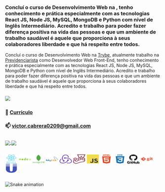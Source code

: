 ### Concluí o curso de Desenvolvimento Web na , tenho conhecimento e prática especialmente com as tecnologias React JS, Node JS, MySQL, MongoDB e Python com nível de Inglês Intermediário. Acredito e trabalho para poder fazer diferença positiva na vida das pessoas e que um ambiente de trabalho saudável é aquele que proporciona à seus colaboradores liberdade e que há respeito entre todos.


Concluí o curso de Desenvolvimento Web na [Trybe](https://www.linkedin.com/school/betrybe/), atualmente trabalho na [Previdenciarista](https://www.linkedin.com/company/previdenciarista) como Desenvolvedor Web Front-End, tenho conhecimento e prática especialmente com as tecnologias React JS, Node JS, MySQL, MongoDB e Python com nível de Inglês Intermediário. Acredito e trabalho para poder fazer diferença positiva na vida das pessoas e que um ambiente de trabalho saudável é aquele que proporciona à seus colaboradores liberdade e que há respeito entre todos.


### <a href="https://www.linkedin.com/in/victorclc/"><img src="https://img.shields.io/badge/LinkedIn-0077B5?style=for-the-badge&logo=linkedin&logoColor=white"></a>
### 📄 [Currículo](https://drive.google.com/drive/folders/1tGnrVpb6ZmP9utts31cp2CX3DQNo_XTc)
### 📫 [victor.cabrera0209@gmail.com](mailto:victor.cabrera0209@gmail.com)

##

<div>
  <a href="https://github.com/victorcl68">
    <img align="center" src="https://github-readme-stats.vercel.app/api?username=victorcl68&show_icons=true&theme=dark&include_all_commits=true&count_private=true"/>
  </a>
  <a>
   <img align="center" src="https://github-readme-stats.vercel.app/api/top-langs/?username=victorcl68&layout=compact&langs_count=7&theme=dark"/>
  </a>
</div>

##

<div style="display: inline_block">
   <img align="center" alt="Victor-React" height="30" width="40" src="https://raw.githubusercontent.com/devicons/devicon/master/icons/react/react-original-wordmark.svg">
  <img align="center" alt="Victor-NodeJS" height="30" width="40" src="https://raw.githubusercontent.com/devicons/devicon/master/icons/nodejs/nodejs-plain-wordmark.svg">
  <img align="center" alt="Victor-MongoDB" height="30" width="40" src="https://raw.githubusercontent.com/devicons/devicon/master/icons/mongodb/mongodb-plain-wordmark.svg">
  <img align="center" alt="Victor-MySQL" height="30" width="40" src="https://raw.githubusercontent.com/devicons/devicon/master/icons/mysql/mysql-original-wordmark.svg">
  <img align="center" alt="Victor-Redux" height="30" width="40" src="https://raw.githubusercontent.com/devicons/devicon/master/icons/redux/redux-original.svg">
  <img align="center" alt="Victor-Jest" height="30" width="40" src="https://raw.githubusercontent.com/devicons/devicon/master/icons/jest/jest-plain.svg">
  <img align="center" alt="Victor-JS" height="30" width="40" src="https://raw.githubusercontent.com/devicons/devicon/master/icons/javascript/javascript-original.svg">
  <img align="center" alt="Victor-HTML" height="30" width="40" src="https://raw.githubusercontent.com/devicons/devicon/master/icons/html5/html5-plain-wordmark.svg">
  <img align="center" alt="Victor-CSS" height="30" width="40" src="https://raw.githubusercontent.com/devicons/devicon/master/icons/css3/css3-plain-wordmark.svg">
  <img align="center" alt="Victor-Github" height="30" width="40" src="https://raw.githubusercontent.com/devicons/devicon/master/icons/github/github-original-wordmark.svg">
  <img align="center" alt="Victor-Git" height="30" width="40" src="https://raw.githubusercontent.com/devicons/devicon/master/icons/git/git-plain-wordmark.svg">
  <img align="center" alt="Victor-Unix" height="30" width="40" src="https://raw.githubusercontent.com/devicons/devicon/master/icons/unix/unix-original.svg">
</div>

 ##
  
  ![Snake animation](https://github.com/victorcl68/victorcl68/blob/output/github-contribution-grid-snake.svg)
  
 ##
